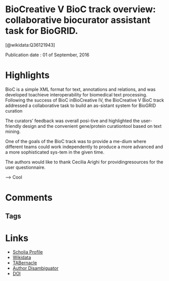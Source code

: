 
BioCreative V BioC track overview: collaborative biocurator assistant task for BioGRID.
=======================================================================================
  
  [@wikidata:Q36121943]  
  
Publication date : 01 of September, 2016  

# Highlights

BioC is a simple XML format for text, annotations and relations, and was developed toachieve interoperability for biomedical text processing. Following the success of BioC inBioCreative IV, the BioCreative V BioC track addressed a collaborative task to build an as-sistant system for BioGRID curation

The curators’ feedback was overall posi-tive and highlighted the user-friendly design and the convenient gene/protein curationtool based on text mining.

One of the goals of the BioC track was to provide a me-dium where different teams could work independently to produce  a  more  advanced  and  a  more  sophisticated  sys-tem  in  the  given  time.


The  authors  would  like  to  thank  Cecilia  Arighi  for  providingresources for the user questionnaire.

--> Cool


# Comments

## Tags

# Links
  
 * [Scholia Profile](https://scholia.toolforge.org/work/Q36121943)  
 * [Wikidata](https://www.wikidata.org/wiki/Q36121943)  
 * [TABernacle](https://tabernacle.toolforge.org/?#/tab/manual/Q36121943/P921%3BP4510)  
 * [Author Disambiguator](https://author-disambiguator.toolforge.org/work_item_oauth.php?id=Q36121943&batch_id=&match=1&author_list_id=&doit=Get+author+links+for+work)  
 * [DOI](https://doi.org/10.1093/DATABASE/BAW121)  
